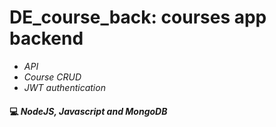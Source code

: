 # DE_course_back: courses app backend

- *API*
- *Course CRUD*
- *JWT authentication*

#### :computer: *NodeJS, Javascript and MongoDB*
